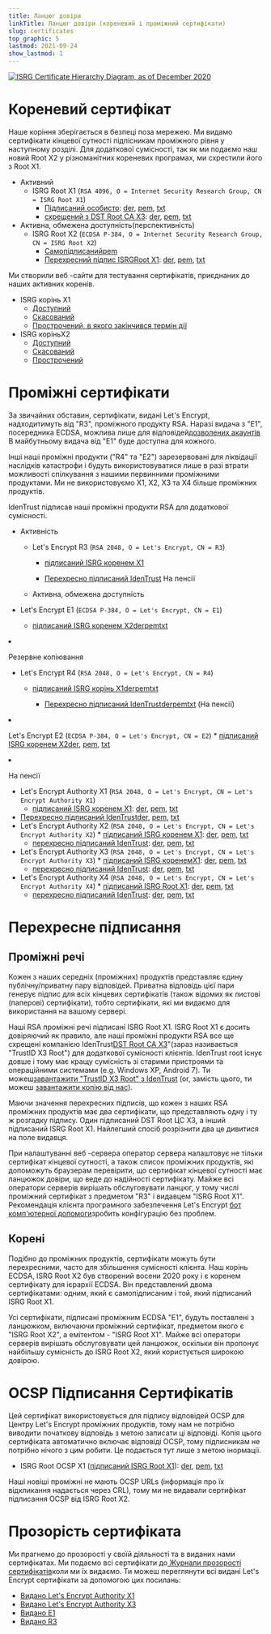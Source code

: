```yaml
---
title: Ланцюг довіри
linkTitle: Ланцюг довіри (кореневий і проміжний сертифікати)
slug: certificates
top_graphic: 5
lastmod: 2021-09-24
show_lastmod: 1
---
```



[![ISRG Certificate Hierarchy Diagram, as of December 2020](/images/isrg-hierarchy.png)](/images/isrg-hierarchy.png)

# Кореневий сертифікат

Наше коріння зберігається в безпеці поза мережею. Ми видамо сертифікати кінцевої сутності підпісникам проміжного рівня у наступному розділі. Для додаткової сумісності, так як ми подаємо наш новий Root X2 у різноманітних кореневих програмах, ми схрестили його з Root X1.

* Активний
  * ISRG Root X1 (`RSA 4096, O = Internet Security Research Group, CN = ISRG Root X1`)
    * [Підписаний особисто](https://crt.sh/?id=9314791): [der](/certs/isrgrootx1.der), [pem](/certs/isrgrootx1.pem), [txt](/certs/isrgrootx1.txt)
    * [схрещений з DST Root CA X3](https://crt.sh/?id=3958242236): [der](/certs/isrg-root-x1-cross-signed.der), [pem](/certs/isrg-root-x1-cross-signed.pem), [txt](/certs/isrg-root-x1-cross-signed.txt)
* Активна, обмежена доступність(перспективність)
  * ISRG Root X2 (`ECDSA P-384, O = Internet Security Research Group, CN = ISRG Root X2`)
    * [Самопідписаний](https://crt.sh/?id=3335562555)[](/certs/isrg-root-x2.der)[pem](/certs/isrg-root-x2.pem)[](/certs/isrg-root-x2.txt)
    * [Перехресний підпис ISRGRoot X1](https://crt.sh/?id=3334561878): [der](/certs/isrg-root-x2-cross-signed.der), [pem](/certs/isrg-root-x2-cross-signed.pem), [txt](/certs/isrg-root-x2-cross-signed.txt)

Ми створили веб -сайти для тестування сертифікатів, приєднаних до наших активних коренів.

* ISRG корінь X1
  * [Доступний](https://valid-isrgrootx1.letsencrypt.org/)
  * [Скасований](https://revoked-isrgrootx1.letsencrypt.org/)
  * [Прострочений, в якого закінчився термін дії](https://expired-isrgrootx1.letsencrypt.org/)
* ISRG коріньX2
  * [Доступний](https://valid-isrgrootx2.letsencrypt.org/)
  * [Скасований](https://revoked-isrgrootx2.letsencrypt.org/)
  * [Прострочений](https://expired-isrgrootx2.letsencrypt.org/)

# Проміжні сертифікати

За звичайних обставин, сертифікати, видані Let's Encrypt, надходитимуть від "R3", проміжного продукту RSA. Наразі видача з "E1", посередника ECDSA, можлива лише для відповідей[дозволених акаунтів](https://community.letsencrypt.org/t/ecdsa-availability-in-production-environment/150679) В майбутньому видача від "E1" буде доступна для кожного.

Інші наші проміжні продукти ("R4" та "E2") зарезервовані для ліквідації наслідків катастрофи і будуть використовуватися лише в разі втрати можливості спілкування з нашими первинними проміжними продуктами. Ми не використовуємо X1, X2, X3 та X4 більше проміжних продуктів.

IdenTrust підписав наші проміжні продукти RSA для додаткової сумісності.

* Активність
  * Let's Encrypt R3 (`RSA 2048, O = Let's Encrypt, CN = R3`)
    * [підписаний  ISRG коренем X1 ](https://crt.sh/?id=3334561879)[](/certs/lets-encrypt-r3.der)[](/certs/lets-encrypt-r3.pem)[](/certs/lets-encrypt-r3.txt)
    * [Перехресно підписаний IdenTrust](https://crt.sh/?id=3479778542)[](/certs/lets-encrypt-r3-cross-signed.der)
[](/certs/lets-encrypt-r3-cross-signed.txt) На пенсії</li> </ul></li> </ul></li> 
      
      * Активна, обмежена доступність 
    * Let's Encrypt E1 (`ECDSA P-384, O = Let's Encrypt, CN = E1`) 
        * [підписаний ISRG коренем Х2](https://crt.sh/?id=3334671964)[der](/certs/lets-encrypt-e1.der)[pem](/certs/lets-encrypt-e1.pem)[txt](/certs/lets-encrypt-e1.txt)
* Резервне копіювання 
    * Let's Encrypt R4 (`RSA 2048, O = Let's Encrypt, CN = R4`) 
        * [підписаний ISRG корінь Х1](https://crt.sh/?id=3334561877)[der](/certs/lets-encrypt-r4.der)[pem](/certs/lets-encrypt-r4.pem)[txt](/certs/lets-encrypt-r4.txt)</li> 
      
          * [Перехресно підписаний IdenTrust](https://crt.sh/?id=3479778543)[der](/certs/lets-encrypt-r4-cross-signed.der)[pem](/certs/lets-encrypt-r4-cross-signed.pem)[txt](/certs/lets-encrypt-r4-cross-signed.txt) (На пенсії)</ul></li> 

  * Let's Encrypt E2 (`ECDSA P-384, O = Let's Encrypt, CN = E2`) 
        * [підписаний ISRG коренем Х2](https://crt.sh/?id=3334671963)[der](/certs/lets-encrypt-e2.der), [pem](/certs/lets-encrypt-e2.pem), [txt](/certs/lets-encrypt-e2.txt)</ul></li> 

* На пенсії 
    * Let's Encrypt Authority X1 (`RSA 2048, O = Let's Encrypt, CN = Let's Encrypt Authority X1`) 
        * [підписаний ISRG коренем X1](https://crt.sh/?id=9314792): [der](/certs/letsencryptauthorityx1.der), [pem](/certs/letsencryptauthorityx1.pem), [txt](/certs/letsencryptauthorityx1.txt)
    * [Перехресно підписаний IdenTrust](https://crt.sh/?id=10235198)[der](/certs/lets-encrypt-x1-cross-signed.der), [pem](/certs/lets-encrypt-x1-cross-signed.pem), [txt](/certs/lets-encrypt-x1-cross-signed.txt)
  * Let's Encrypt Authority X2 (`RSA 2048, O = Let's Encrypt, CN = Let's Encrypt Authority X2`) 
        * [підписаний ISRG коренем X1](https://crt.sh/?id=12721505): [der](/certs/letsencryptauthorityx2.der), [pem](/certs/letsencryptauthorityx2.pem), [txt](/certs/letsencryptauthorityx2.txt)
    * [перехресно підписаний IdenTrust](https://crt.sh/?id=10970235): [der](/certs/lets-encrypt-x2-cross-signed.der), [pem](/certs/lets-encrypt-x2-cross-signed.pem), [txt](/certs/lets-encrypt-x2-cross-signed.txt)
  * Let's Encrypt Authority X3 (`RSA 2048, O = Let's Encrypt, CN = Let's Encrypt Authority X3`) 
        * [підписаний ISRG коренемX1](https://crt.sh/?id=47997543): [der](/certs/letsencryptauthorityx3.der), [pem](/certs/letsencryptauthorityx3.pem), [txt](/certs/letsencryptauthorityx3.txt)
    * [перехресно підписаний IdenTrust](https://crt.sh/?id=15706126): [der](/certs/lets-encrypt-x3-cross-signed.der), [pem](/certs/lets-encrypt-x3-cross-signed.pem), [txt](/certs/lets-encrypt-x3-cross-signed.txt)
  * Let's Encrypt Authority X4 (`RSA 2048, O = Let's Encrypt, CN = Let's Encrypt Authority X4`) 
        * [підписаний ISRG Root X1](https://crt.sh/?id=47997546): [der](/certs/letsencryptauthorityx4.der), [pem](/certs/letsencryptauthorityx4.pem), [txt](/certs/letsencryptauthorityx4.txt)
    * [перехресно підписаний IdenTrust](https://crt.sh/?id=15710291): [der](/certs/lets-encrypt-x4-cross-signed.der), [pem](/certs/lets-encrypt-x4-cross-signed.pem), [txt](/certs/lets-encrypt-x4-cross-signed.txt)</ul> 



# Перехресне підписання



## Проміжні речі

Кожен з наших середніх (проміжних) продуктів представляє єдину публічну/приватну пару відповідей. Приватна відповідь цієї пари генерує підпис для всіх кінцевих сертифікатів (також відомих як листові (паперові) сертифікати), тобто сертифікати, які ми видаємо для використання на вашому сервері.

Наші RSA проміжні речі підписані ISRG Root X1. ISRG Root X1 є досить довіряючий як правило, але наші проміжні продукти RSA все ще схрещені компанією IdenTrust[DST Root CA X3](https://crt.sh/?id=8395)"(зараз називається "TrustID X3 Root") для додаткової сумісності клієнтів. IdenTrust root існує довше і тому має кращу сумісність зі старими пристроями та операційними системами (e.g. Windows XP, Android 7). Ти можеш[завантажити "TrustID X3 Root" з IdenTrust](https://www.identrust.com/support/downloads) (or, замість цього, ти можеш [ завантажити копію від нас](/certs/trustid-x3-root.pem.txt)).

Маючи значення перехресних підписів, що кожен з наших RSA проміжних продуктів має два сертифікати, що представляють одну і ту ж розгадку підпису. Один підписаний DST Root ЦС X3, а інший підписаний ISRG Root X1. Найлегший спосіб розрізнити два це дивитися на поле видавця.

При налаштуванні веб -сервера оператор сервера налаштовує не тільки сертифікат кінцевої сутності, а також список проміжних продуктів, які допоможуть браузерам перевірити, що сертифікат кінцевої сутності має ланцюжок довіри, що веде до надійності сертифікату. Майже всі оператори серверів вирішать обслуговувати ланцюг, у тому числі проміжний сертифікат з предметом "R3" і видавцем "ISRG Root X1". Рекомендація клієнта програмного забезпечення Let's Encrypt [бот комп'ютерної допомоги](https://certbot.org)зробить конфігурацію без проблем.



## Корені

Подібно до проміжних продуктів, сертифікати можуть бути перехресними, часто для збільшення сумісності клієнта. Наш корінь ECDSA, ISRG Root X2 був створений восени 2020 року і є коренем сертифікату для ієрархії ECDSA. Він представлений двома сертифікатами: одним, який є самопідписаним і той, який підписаний ISRG Root X1.

Усі сертифікати, підписані проміжним ECDSA "E1", будуть поставлені з ланцюжком, включаючи проміжний сертифікат, предметом якого є "ISRG Root X2", а емітентом - "ISRG Root X1". Майже всі оператори серверів вирішать обслуговувати цей ланцюжок, оскільки він пропонує найбільшу сумісність до ISRG Root X2, який користується широкою довірою.



# OCSP Підписання Сертифікатів

Цей сертифікат використовується для підпису відповідей OCSP для Центру Let's Encrypt проміжних продуктів, тому нам не потрібно виводити початкову відповідь з метою записати ці відповіді. Копія цього сертифіката автоматично включає відповіді OCSP, тому підписникам не потрібно нічого з цим робити. Це подається тут лише з метою інормації.

* ISRG Root OCSP X1 ([підписаний ISRG Root X1](https://crt.sh/?id=2929281974)): [der](/certs/isrg-root-ocsp-x1.der), [pem](/certs/isrg-root-ocsp-x1.pem), [txt](/certs/isrg-root-ocsp-x1.txt)

Наші новіші проміжні не мають OCSP URLs (інформація про їх відкликання надається через CRL), тому ми не видавали сертифікат підписання OCSP від ​​ISRG Root X2.



# Прозорість сертифіката

Ми прагнемо до прозорості у своїй діяльності та в виданих нами сертифікатах. Ми подаємо всі сертифікати до[ Журнали прозорості сертифікатів](https://www.certificate-transparency.org/)коли ми їх видаємо. Ти можеш переглянути всі видані Let's Encrypt сертифікати за допомогою цих посилань:

* [Видано Let's Encrypt Authority X1](https://crt.sh/?Identity=%25&iCAID=7395)
* [Видано Let's Encrypt Authority X3](https://crt.sh/?Identity=%25&iCAID=16418)
* [Видано E1](https://crt.sh/?Identity=%25&iCAID=183283)
* [Видано R3](https://crt.sh/?Identity=%25&iCAID=183267)

